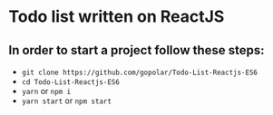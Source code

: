 # Todo list written on ReactJS

## In order to start a project follow these steps:

+ `git clone https://github.com/gopolar/Todo-List-Reactjs-ES6`
+ `cd Todo-List-Reactjs-ES6`
+ `yarn` or `npm i`
+ `yarn start` or `npm start`
